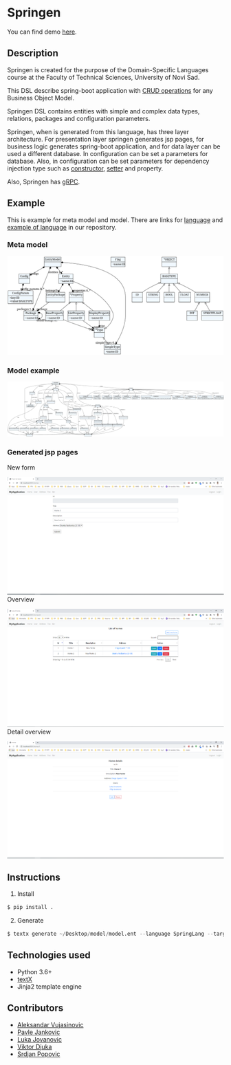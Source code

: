 #  Springen
You can find demo [here](https://youtu.be/IGTRRLgFVmo).
## Description
Springen is created for the purpose of the Domain-Specific Languages course at the Faculty of Technical Sciences, University of Novi Sad.

This DSL describe spring-boot application with [CRUD operations](https://en.wikipedia.org/wiki/Create,_read,_update_and_delete) for any Business Object Model.

Springen DSL contains entities with simple and complex data types, relations, packages and configuration parameters. 

Springen, when is generated from this language, has three layer architecture. For presentation layer springen generates jsp pages, for business logic generates spring-boot application, and for data layer can be used a different database. In configuration can be set a parameters for database. Also, in configuration can be set parameters for dependency injection type such as [constructor](https://www.baeldung.com/constructor-injection-in-spring), [setter](https://www.javatpoint.com/spring-tutorial-dependency-injection-by-setter-method) and property.

Also, Springen has [gRPC](https://grpc.io/).

## Example

This is example for meta model and model.
There are links for [language](https://github.com/vujasinovic/springen/blob/development/meta/entity.tx) and [example of language](https://github.com/vujasinovic/springen/blob/development/model/model.ent) in our repository.

### Meta model

![Image of meta model](https://github.com/vujasinovic/springen/blob/import/images/metamodel.svg)

### Model example

![image of model](https://github.com/vujasinovic/springen/blob/import/images/model_example.svg)

### Generated jsp pages

New form

![image of new form](https://github.com/vujasinovic/springen/blob/import/images/new_form.PNG)
Overview

![image of overview_all](https://github.com/vujasinovic/springen/blob/import/images/overview_all.PNG)
Detail overview

![image of overview_single](https://github.com/vujasinovic/springen/blob/import/images/overview_single.PNG)

## Instructions

1. Install 

```python
$ pip install .
```

2. Generate

```python
$ textx generate ~/Desktop/model/model.ent --language SpringLang --target spring -o gen_out
```
## Technologies used
* Python 3.6+
* [textX](https://textx.github.io/textX/stable/)
* Jinja2 template engine

## Contributors
* [Aleksandar Vujasinovic](https://github.com/vujasinovic)
* [Pavle Jankovic](https://github.com/pavle-j4nk)
* [Luka Jovanovic](https://github.com/lukajvnv)
* [Viktor Djuka](https://github.com/djuka10)
* [Srdjan Popovic](https://github.com/srdjan14)
